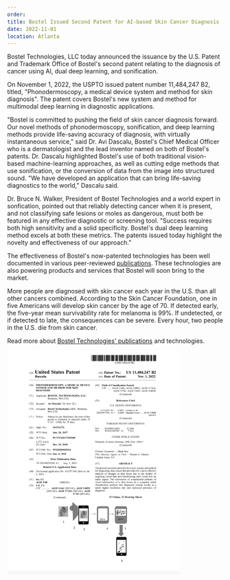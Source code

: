 ```yaml
---
order: 
title: Bostel Issued Second Patent for AI-based Skin Cancer Diagnosis
date: 2022-11-01
location: Atlanta
---
```

Bostel Technologies, LLC today announced the issuance by the U.S. Patent
and Trademark Office of Bostel's second patent relating
to the diagnosis of cancer using AI, dual deep learning, and
sonification.

On November 1, 2022, the USPTO issued patent number 11,484,247 B2, titled,
"Phonodermoscopy, a medical device system and method for skin diagnosis". The patent
covers Bostel's new system and method for multimodal deep learning in diagnostic
applications.

"Bostel is committed to pushing the field of skin cancer diagnosis forward. Our novel methods of phonodermoscopy, sonification, and deep learning methods provide life-saving accuracy of diagnosis, with virtually instantaneous service,"
 said Dr. Avi
Dascalu, Bostel's Chief Medical Officer who is a dermatologist and the lead inventor named on both of Bostel's
patents. Dr. Dascalu highlighted Bostel's use of both traditional
vision-based machine-learning approaches, as well as cutting edge
methods that use sonification, or the conversion of data from the image
into structured sound. "We have developed an application that can bring life-saving diagnostics to the world," Dascalu said.

Dr. Bruce N. Walker, President of Bostel Technologies and a world expert
in sonfication, pointed out that reliably detecting cancer when it is
present, and not classifying safe lesions or moles as dangerous, must
both be featured in any effective diagnostic or screening tool.
"Success requires both high sensitivity and a solid specificity.
Bostel's dual deep learning method excels at both these metrics. The patents issued today highlight the novelty and effectiveness of our approach."

The effectiveness of Bostel's now-patented technologies has been well
documented in various peer-reviewed <a
href="/publications">publications</a>. These technologies are also
powering products and services that Bostel will soon bring to the
market.

More people are diagnosed with skin cancer each year in the U.S. than
all other cancers combined.  According to the Skin Cancer Foundation,
one in five Americans will develop skin cancer by the age of 70.  If
detected early, the five-year mean survivability rate for melanoma is
99%.  If undetected, or if detected to late, the consequences can be
severe.  Every hour, two people in the U.S. die from skin cancer.

Read more about <a href="/publications">Bostel Technologies' publications</a> and technologies.

<img src="/assets/Patent-US11484247B2-frontpage.png" WIDTH="80%">
 